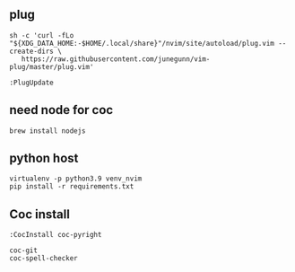 ## plug
    sh -c 'curl -fLo "${XDG_DATA_HOME:-$HOME/.local/share}"/nvim/site/autoload/plug.vim --create-dirs \
       https://raw.githubusercontent.com/junegunn/vim-plug/master/plug.vim'

    :PlugUpdate

## need node for coc
    brew install nodejs

## python host

    virtualenv -p python3.9 venv_nvim
    pip install -r requirements.txt

## Coc install

    :CocInstall coc-pyright

    coc-git
    coc-spell-checker
